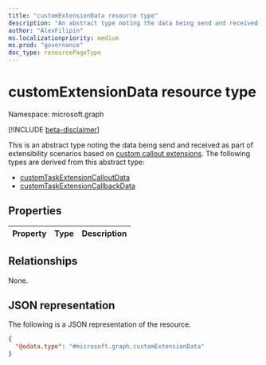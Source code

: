 ```yaml
---
title: "customExtensionData resource type"
description: "An abstract type noting the data being send and received as part of extensibility scenarios based on custom callout extensions"
author: "AlexFilipin"
ms.localizationpriority: medium
ms.prod: "governance"
doc_type: resourcePageType
---
```


# customExtensionData resource type

Namespace: microsoft.graph

[!INCLUDE [beta-disclaimer](../../includes/beta-disclaimer.md)]

This is an abstract type noting the data being send and received as part of extensibility scenarios based on [custom callout extensions](../resources/customcalloutextension.md). The following types are derived from this abstract type:
+ [customTaskExtensionCalloutData](../resources/identitygovernance-customtaskextensioncalloutdata.md)
+ [customTaskExtensionCallbackData](../resources/identitygovernance-customtaskextensioncallbackdata.md)

## Properties

|Property|Type|Description|
|:---|:---|:---|

## Relationships

None.

## JSON representation

The following is a JSON representation of the resource.
<!-- {
  "blockType": "resource",
  "@odata.type": "microsoft.graph.customExtensionData"
}
-->
``` json
{
  "@odata.type": "#microsoft.graph.customExtensionData"
}
```

